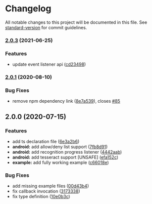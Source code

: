 # Changelog

All notable changes to this project will be documented in this file. See [standard-version](https://github.com/conventional-changelog/standard-version) for commit guidelines.

### [2.0.3](https://github.com/jonathanpalma/react-native-tesseract-ocr/compare/v2.0.1...v2.0.3) (2021-06-25)


### Features

* update event listener api ([cd23498](https://github.com/jonathanpalma/react-native-tesseract-ocr/commit/cd2349857e524cec4a81b64882010daf493a92f5))

### [2.0.1](https://github.com/jonathanpalma/react-native-tesseract-ocr/compare/v2.0.0...v2.0.1) (2020-08-10)


### Bug Fixes

* remove npm dependency link ([8e7a539](https://github.com/jonathanpalma/react-native-tesseract-ocr/commit/8e7a53990c52c0c983c3cce5d2d8b45e0395b5ab)), closes [#85](https://github.com/jonathanpalma/react-native-tesseract-ocr/issues/85)

## 2.0.0 (2020-07-15)


### Features

* add ts declaration file ([6e3a2b6](https://github.com/jonathanpalma/react-native-tesseract-ocr/commit/6e3a2b679e861ec5b55a8e9a6f077e0a9edd3dff))
* **android:** add allow/deny list support ([7fb8d91](https://github.com/jonathanpalma/react-native-tesseract-ocr/commit/7fb8d919c3b80aaddb8fde24d4d42597c4cc06a8))
* **android:** add recognition progress listener ([4442aab](https://github.com/jonathanpalma/react-native-tesseract-ocr/commit/4442aabbd8570a638aa08f68d5e1faa157a7c06d))
* **android:** add tesseract support [UNSAFE] ([efa152c](https://github.com/jonathanpalma/react-native-tesseract-ocr/commit/efa152cc9811ac275beefc3dc3f3a4a48f2c95b1))
* **example:** add fully working example ([c66018e](https://github.com/jonathanpalma/react-native-tesseract-ocr/commit/c66018e72ef784852c55c98b70e5d03fd92c1513))


### Bug Fixes

* add missing example files ([00d43b4](https://github.com/jonathanpalma/react-native-tesseract-ocr/commit/00d43b411cd7ef33a6e524f05b334145b5b6d2f2))
* fix callback invocation ([3173338](https://github.com/jonathanpalma/react-native-tesseract-ocr/commit/3173338126f0d8e51cc2261b8510a8c2d4bff53e))
* fix type definition ([10e0b3c](https://github.com/jonathanpalma/react-native-tesseract-ocr/commit/10e0b3ca6632775e365b9b239ef50d0d6c414b27))
